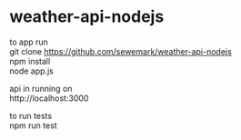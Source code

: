 # weather-api-nodejs

to app run  
git clone https://github.com/sewemark/weather-api-nodejs  
npm install  
node app.js  

api in running on  
http://localhost:3000

to run tests  
npm run test  
